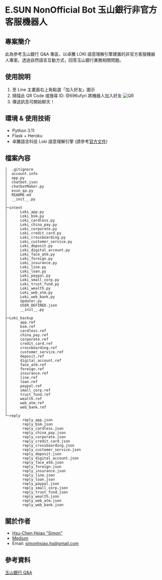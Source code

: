 # E.SUN NonOfficial Bot 玉山銀行非官方客服機器人

## 專案簡介

此為參考玉山銀行 Q&A 專區，以卓騰 LOKI 語意理解引擎建置的非官方客服機器人專案，透過自然語言互動方式，回答玉山銀行業務相關問題。

## 使用說明

1. 至 Line 主畫面右上角點選「加入好友」圖示
2. 掃描此 QR Code 或搜尋 ID: @696ufyri 將機器人加入好友
![QR](qr-official.line.me/sid/L/696ufyri.png)
3. 傳送訊息可開始聊天！

## 環境 & 使用技術

+ Python 3.11
+ Flask + Heroku
+ 卓騰語言科技 Loki 語意理解引擎 (請參考[官方文件](https://api.droidtown.co/document/#Loki))

## 檔案內容

```
│  .gitignore
│  account.info
│  app.py
│  chatbot.json
│  chatbotMaker.py
│  esun_qa.py
│  README.md
│  __init__.py
│  
├─intent
│      Loki_app.py
│      Loki_bsm.py
│      Loki_cardless.py
│      Loki_china_pay.py
│      Loki_corporate.py
│      Loki_credit_card.py
│      Loki_crossboarding.py
│      Loki_customer_service.py
│      Loki_deposit.py
│      Loki_digital_account.py
│      Loki_face_atm.py
│      Loki_foreign.py
│      Loki_insurance.py
│      Loki_line.py
│      Loki_loan.py
│      Loki_paypal.py
│      Loki_small_corp.py
│      Loki_trust_fund.py
│      Loki_wealth.py
│      Loki_web_atm.py
│      Loki_web_bank.py
│      Updater.py
│      USER_DEFINED.json
│      __init__.py
│
├─Loki_backup
│      app.ref
│      bsm.ref
│      cardless.ref
│      china_pay.ref
│      corporate.ref
│      credit_card.ref
│      crossboarding.ref
│      customer_service.ref
│      deposit.ref
│      digital_account.ref
│      face_atm.ref
│      foreign.ref
│      insurance.ref
│      line.ref
│      loan.ref
│      paypal.ref
│      small_corp.ref
│      trust_fund.ref
│      wealth.ref
│      web_atm.ref
│      web_bank.ref
│
└─reply
        reply_app.json
        reply_bsm.json
        reply_cardless.json
        reply_china_pay.json
        reply_corporate.json
        reply_credit_card.json
        reply_crossboarding.json
        reply_customer_service.json
        reply_deposit.json
        reply_digital_account.json
        reply_face_atm.json
        reply_foreign.json
        reply_insurance.json
        reply_line.json
        reply_loan.json
        reply_paypal.json
        reply_small_corp.json
        reply_trust_fund.json
        reply_wealth.json
        reply_web_atm.json
        reply_web_bank.json
```

## 關於作者

+ [Hsu-Chen Hsiao "Simon"](https://github.com/HS6103)
+ [Medium](https://medium.com/@simonhsiao.hs)
+ Email: <simonhsiao.hs@gmail.com>

## 參考資料

[玉山銀行 Q&A](https://www.esunbank.com/zh-tw/about/faq)
